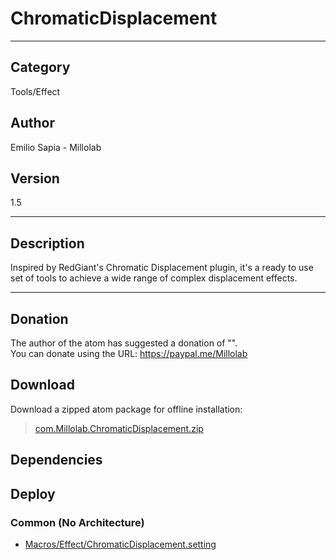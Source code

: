 # ChromaticDisplacement
___

## Category
Tools/Effect

## Author
Emilio Sapia - Millolab

## Version
1.5

___

## Description
<p>Inspired by RedGiant's Chromatic Displacement plugin, it's a ready to use set of tools to achieve a wide range of complex displacement effects.</p>



___

## Donation
The author of the atom has suggested a donation of "".  
You can donate using the URL: <a href="https://paypal.me/Millolab">https://paypal.me/Millolab</a>

## Download

Download a zipped atom package for offline installation:
> [com.Millolab.ChromaticDisplacement.zip](https://gitlab.com/WeSuckLess/Reactor/-/archive/master/Reactor-master.zip?path=Atoms/com.Millolab.ChromaticDisplacement)  

## Dependencies

## Deploy

### Common (No Architecture)

<ul>
<li><a href="https://gitlab.com/WeSuckLess/Reactor/-/blob/master/Atoms/com.Millolab.ChromaticDisplacement/Macros/Effect/ChromaticDisplacement.setting?ref_type=heads">Macros/Effect/ChromaticDisplacement.setting</a></li>
</ul>
